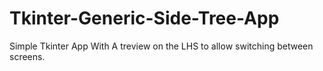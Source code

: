 # Tkinter-Generic-Side-Tree-App

Simple Tkinter App With A treview on the LHS to allow switching between screens.
